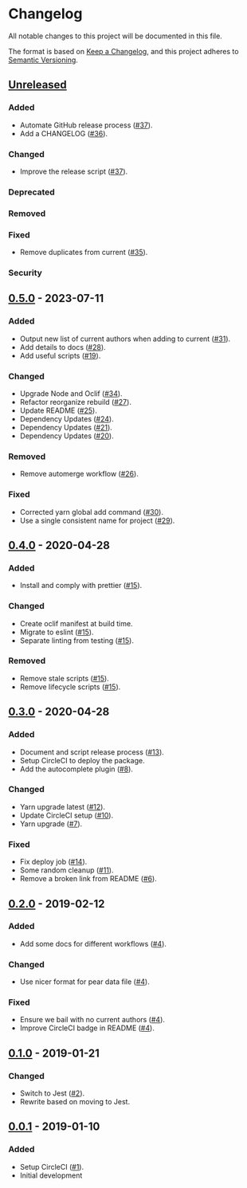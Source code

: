 # Changelog

All notable changes to this project will be documented in this file.

The format is based on [Keep a Changelog][], and this project adheres to
[Semantic Versioning][].

[Keep a Changelog]: https://keepachangelog.com
[Semantic Versioning]: https://semver.org

## [Unreleased][]

### Added

* Automate GitHub release process ([#37][]).
* Add a CHANGELOG ([#36][]).

### Changed

* Improve the release script ([#37][]).

### Deprecated

### Removed

### Fixed

* Remove duplicates from current ([#35][]).

### Security

[#35]: https://github.com/jonallured/pear/pull/35
[#36]: https://github.com/jonallured/pear/pull/36
[#37]: https://github.com/jonallured/pear/pull/37

[Unreleased]: https://github.com/jonallured/pear/compare/v0.5.0...HEAD

## [0.5.0][] - 2023-07-11

### Added

* Output new list of current authors when adding to current ([#31][]).
* Add details to docs ([#28][]).
* Add useful scripts ([#19][]).

### Changed

* Upgrade Node and Oclif ([#34][]).
* Refactor reorganize rebuild ([#27][]).
* Update README ([#25][]).
* Dependency Updates ([#24][]).
* Dependency Updates ([#21][]).
* Dependency Updates ([#20][]).

### Removed

* Remove automerge workflow ([#26][]).

### Fixed

* Corrected yarn global add command ([#30][]).
* Use a single consistent name for project ([#29][]).

[#19]: https://github.com/jonallured/pear/pull/19
[#20]: https://github.com/jonallured/pear/pull/20
[#21]: https://github.com/jonallured/pear/pull/21
[#24]: https://github.com/jonallured/pear/pull/24
[#25]: https://github.com/jonallured/pear/pull/25
[#26]: https://github.com/jonallured/pear/pull/26
[#27]: https://github.com/jonallured/pear/pull/27
[#28]: https://github.com/jonallured/pear/pull/28
[#29]: https://github.com/jonallured/pear/pull/29
[#30]: https://github.com/jonallured/pear/pull/30
[#31]: https://github.com/jonallured/pear/pull/31
[#34]: https://github.com/jonallured/pear/pull/34

[0.5.0]: https://github.com/jonallured/pear/compare/v0.4.0...v0.5.0

## [0.4.0][] - 2020-04-28

### Added

* Install and comply with prettier ([#15][]).

### Changed

* Create oclif manifest at build time.
* Migrate to eslint ([#15][]).
* Separate linting from testing ([#15][]).

### Removed

* Remove stale scripts ([#15][]).
* Remove lifecycle scripts ([#15][]).

[#15]: https://github.com/jonallured/pear/pull/15

[0.4.0]: https://github.com/jonallured/pear/compare/v0.3.0...v0.4.0

## [0.3.0][] - 2020-04-28

### Added

* Document and script release process ([#13][]).
* Setup CircleCI to deploy the package.
* Add the autocomplete plugin ([#8][]).

### Changed

* Yarn upgrade latest ([#12][]).
* Update CircleCI setup ([#10][]).
* Yarn upgrade ([#7][]).

### Fixed

* Fix deploy job ([#14][]).
* Some random cleanup ([#11][]).
* Remove a broken link from README ([#6][]).

[#6]: https://github.com/jonallured/pear/pull/6
[#7]: https://github.com/jonallured/pear/pull/7
[#8]: https://github.com/jonallured/pear/pull/8
[#10]: https://github.com/jonallured/pear/pull/10
[#11]: https://github.com/jonallured/pear/pull/11
[#12]: https://github.com/jonallured/pear/pull/12
[#13]: https://github.com/jonallured/pear/pull/13
[#14]: https://github.com/jonallured/pear/pull/14

[0.3.0]: https://github.com/jonallured/pear/compare/v0.2.0...v0.3.0

## [0.2.0][] - 2019-02-12

### Added

* Add some docs for different workflows ([#4][]).

### Changed

* Use nicer format for pear data file ([#4][]).

### Fixed

* Ensure we bail with no current authors ([#4][]).
* Improve CircleCI badge in README ([#4][]).

[#4]: https://github.com/jonallured/pear/pull/4

[0.2.0]: https://github.com/jonallured/pear/compare/v0.1.0...v0.2.0

## [0.1.0][] - 2019-01-21

### Changed

* Switch to Jest ([#2][]).
* Rewrite based on moving to Jest.

[#2]: https://github.com/jonallured/pear/pull/2

[0.1.0]: https://github.com/jonallured/pear/compare/v0.0.1...v0.1.0

## [0.0.1][] - 2019-01-10

### Added

* Setup CircleCI ([#1][]).
* Initial development

[#1]: https://github.com/jonallured/pear/pull/1

[0.0.1]: https://github.com/jonallured/pear/releases/tag/v0.0.1
